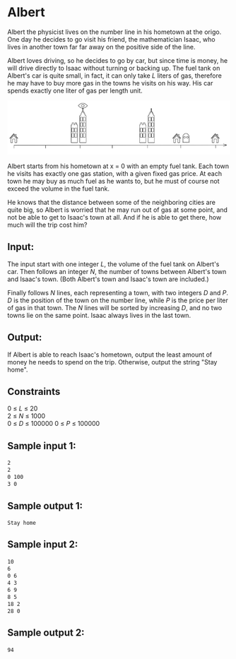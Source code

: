 # Albert
Albert the physicist lives on the number line in his hometown at the origo.
One day he decides to go visit his friend, the mathematician Isaac,
who lives in another town far far away on the positive side of the line. 

Albert loves driving, so he decides to go by car,
but since time is money, he will drive directly to Isaac without turning or backing up.
The fuel tank on Albert's car is quite small, in fact, it can only take _L_ liters of gas,
therefore he may have to buy more gas in the towns he visits on his way.
His car spends exactly one liter of gas per length unit.

![](../images/albert.png)

Albert starts from his hometown at x = 0 with an empty fuel tank.
Each town he visits has exactly one gas station, with a given fixed gas price.
At each town he may buy as much fuel as he wants to, but he must of course not exceed the volume in the fuel tank.

He knows that the distance between some of the neighboring cities are quite big,
so Albert is worried that he may run out of gas at some point, and not be able to get to Isaac's town at all.
And if he is able to get there, how much will the trip cost him?


## Input:
The input start with one integer _L_, the volume of the fuel tank on Albert's car.
Then follows an integer _N_, the number of towns between Albert's town and Isaac's town. (Both Albert's town and Isaac's town are included.)

Finally follows _N_ lines, each representing a town, with two integers _D_ and _P_.
_D_ is the position of the town on the number line, while _P_ is the price per liter of gas in that town.
The _N_ lines will be sorted by increasing _D_, and no two towns lie on the same point.
Isaac always lives in the last town.


## Output:
If Albert is able to reach Isaac's hometown, output the least amount of money he needs to spend on the trip.
Otherwise, output the string "Stay home".

## Constraints
0 &le; _L_ &le; 20  
2 &le; _N_ &le; 1000  
0 &le; _D_ &le; 100000
0 &le; _P_ &le; 100000

## Sample input 1:
```
2
2
0 100
3 0
```

## Sample output 1:
```
Stay home
```

## Sample input 2:
```
10
6
0 6 
4 3
6 9
8 5
18 2
28 0
```

## Sample output 2:
```
94
```


